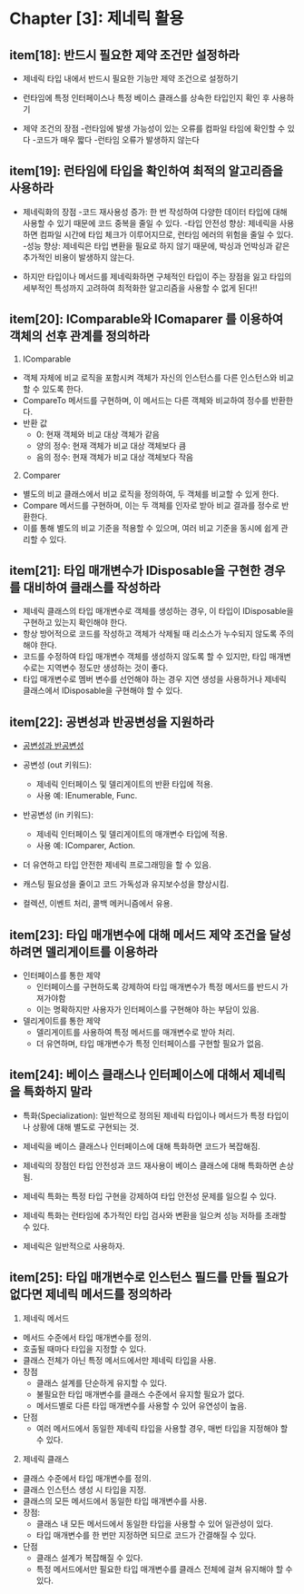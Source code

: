 # Chapter [3]: 제네릭 활용

## item[18]: 반드시 필요한 제약 조건만 설정하라

- 제네릭 타입 내에서 반드시 필요한 기능만 제약 조건으로 설정하기
- 런타임에 특정 인터페이스나 특정 베이스 클래스를 상속한 타입인지 확인 후 사용하기

- 제약 조건의 장점
  -런타임에 발생 가능성이 있는 오류를 컴파일 타임에 확인할 수 있다
  -코드가 매우 짧다
  -런타임 오류가 발생하지 않는다

## item[19]: 런타임에 타입을 확인하여 최적의 알고리즘을 사용하라

- 제네릭화의 장점
  -코드 재사용성 증가: 한 번 작성하여 다양한 데이터 타입에 대해 사용할 수 있기 때문에 코드 중복을 줄일 수 있다.
  -타입 안전성 향상: 제네릭을 사용하면 컴파일 시간에 타입 체크가 이루어지므로, 런타임 에러의 위험을 줄일 수 있다.
  -성능 향상: 제네릭은 타입 변환을 필요로 하지 않기 때문에, 박싱과 언박싱과 같은 추가적인 비용이 발생하지 않는다.

- 하지만 타입이나 메서드를 제네릭화하면 구체적인 타입이 주는 장점을 잃고 타입의 세부적인 특성까지 고려하여 최적화한 알고리즘을 사용할 수 없게 된다!!

## item[20]: IComparable<T>와 IComaparer<T> 를 이용하여 객체의 선후 관계를 정의하라

1. IComparable<T>

- 객체 자체에 비교 로직을 포함시켜 객체가 자신의 인스턴스를 다른 인스턴스와 비교할 수 있도록 한다.
- CompareTo 메서드를 구현하며, 이 메서드는 다른 객체와 비교하여 정수를 반환한다.
- 반환 값
  - 0: 현재 객체와 비교 대상 객체가 같음
  - 양의 정수: 현재 객체가 비교 대상 객체보다 큼
  - 음의 정수: 현재 객체가 비교 대상 객체보다 작음

2. Comparer<T>

- 별도의 비교 클래스에서 비교 로직을 정의하여, 두 객체를 비교할 수 있게 한다.
- Compare 메서드를 구현하며, 이는 두 객체를 인자로 받아 비교 결과를 정수로 반환한다.
- 이를 통해 별도의 비교 기준을 적용할 수 있으며, 여러 비교 기준을 동시에 쉽게 관리할 수 있다.

## item[21]: 타입 매개변수가 IDisposable을 구현한 경우를 대비하여 클래스를 작성하라

- 제네릭 클래스의 타입 매개변수로 객체를 생성하는 경우, 이 타입이 IDisposable을 구현하고 있는지 확인해야 한다.
- 항상 방어적으로 코드를 작성하고 객체가 삭제될 때 리소스가 누수되지 않도록 주의해야 한다.
- 코드를 수정하여 타입 매개변수 객체를 생성하지 않도록 할 수 있지만, 타입 매개변수로는 지역변수 정도만 생성하는 것이 좋다.
- 타입 매개변수로 멤버 변수를 선언해야 하는 경우 지연 생성을 사용하거나 제네릭 클래스에서 IDisposable을 구현해야 할 수 있다.

## item[22]: 공변성과 반공변성을 지원하라

- [공변성과 반공변성](https://edykim.com/ko/post/what-are-covariance-and-contravariance/)
- 공변성 (out 키워드):
  - 제네릭 인터페이스 및 델리게이트의 반환 타입에 적용.
  - 사용 예: IEnumerable<out T>, Func<out TResult>.
- 반공변성 (in 키워드):
  - 제네릭 인터페이스 및 델리게이트의 매개변수 타입에 적용.
  - 사용 예: IComparer<in T>, Action<in T>.

- 더 유연하고 타입 안전한 제네릭 프로그래밍을 할 수 있음.
- 캐스팅 필요성을 줄이고 코드 가독성과 유지보수성을 향상시킴.
- 컬렉션, 이벤트 처리, 콜백 메커니즘에서 유용.

## item[23]: 타입 매개변수에 대해 메서드 제약 조건을 달성하려면 델리게이트를 이용하라

- 인터페이스를 통한 제약
  - 인터페이스를 구현하도록 강제하여 타입 매개변수가 특정 메서드를 반드시 가져가야함
  - 이는 명확하지만 사용자가 인터페이스를 구현해야 하는 부담이 있음.
- 델리게이트를 통한 제약
  - 델리게이트를 사용하여 특정 메서드를 매개변수로 받아 처리.
  - 더 유연하며, 타입 매개변수가 특정 인터페이스를 구현할 필요가 없음.

## item[24]: 베이스 클래스나 인터페이스에 대해서 제네릭을 특화하지 말라

- 특화(Specialization): 일반적으로 정의된 제네릭 타입이나 메서드가 특정 타입이나 상황에 대해 별도로 구현되는 것.
- 제네릭을 베이스 클래스나 인터페이스에 대해 특화하면 코드가 복잡해짐.
- 제네릭의 장점인 타입 안전성과 코드 재사용이 베이스 클래스에 대해 특화하면 손상됨.
- 제네릭 특화는 특정 타입 구현을 강제하여 타입 안전성 문제를 일으킬 수 있다.
- 제네릭 특화는 런타임에 추가적인 타입 검사와 변환을 일으켜 성능 저하를 초래할 수 있다.

- 제네릭은 일반적으로 사용하자.

## item[25]: 타입 매개변수로 인스턴스 필드를 만들 필요가 없다면 제네릭 메서드를 정의하라

1. 제네릭 메서드

- 메서드 수준에서 타입 매개변수를 정의.
- 호출될 때마다 타입을 지정할 수 있다.
- 클래스 전체가 아닌 특정 메서드에서만 제네릭 타입을 사용.
- 장점
  - 클래스 설계를 단순하게 유지할 수 있다.
  - 불필요한 타입 매개변수를 클래스 수준에서 유지할 필요가 없다.
  - 메서드별로 다른 타입 매개변수를 사용할 수 있어 유연성이 높음.
- 단점
  - 여러 메서드에서 동일한 제네릭 타입을 사용할 경우, 매번 타입을 지정해야 할 수 있다.

2. 제네릭 클래스

- 클래스 수준에서 타입 매개변수를 정의.
- 클래스 인스턴스 생성 시 타입을 지정.
- 클래스의 모든 메서드에서 동일한 타입 매개변수를 사용.
- 장점:
  - 클래스 내 모든 메서드에서 동일한 타입을 사용할 수 있어 일관성이 있다.
  - 타입 매개변수를 한 번만 지정하면 되므로 코드가 간결해질 수 있다.
- 단점
  - 클래스 설계가 복잡해질 수 있다.
  - 특정 메서드에서만 필요한 타입 매개변수를 클래스 전체에 걸쳐 유지해야 할 수 있다.
